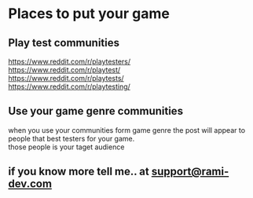 # Places to put your game
## Play test communities
https://www.reddit.com/r/playtesters/  
https://www.reddit.com/r/playtest/  
https://www.reddit.com/r/playtests/  
https://www.reddit.com/r/playtesting/  
## Use your game genre communities
when you use your communities form game genre  the post will appear to people that best testers for your game.  
those people is your taget audience 
## if you know more tell me.. at support@rami-dev.com 

